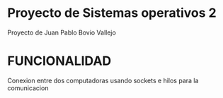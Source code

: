 # Proyecto de Sistemas operativos 2

Proyecto de Juan Pablo Bovio Vallejo

# FUNCIONALIDAD

Conexion entre dos computadoras usando sockets e hilos para la comunicacion